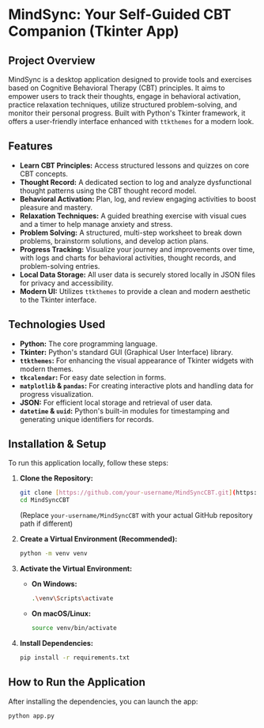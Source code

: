 # MindSync: Your Self-Guided CBT Companion (Tkinter App)

## Project Overview

MindSync is a desktop application designed to provide tools and exercises based on Cognitive Behavioral Therapy (CBT) principles. It aims to empower users to track their thoughts, engage in behavioral activation, practice relaxation techniques, utilize structured problem-solving, and monitor their personal progress. Built with Python's Tkinter framework, it offers a user-friendly interface enhanced with `ttkthemes` for a modern look.

## Features

* **Learn CBT Principles:** Access structured lessons and quizzes on core CBT concepts.
* **Thought Record:** A dedicated section to log and analyze dysfunctional thought patterns using the CBT thought record model.
* **Behavioral Activation:** Plan, log, and review engaging activities to boost pleasure and mastery.
* **Relaxation Techniques:** A guided breathing exercise with visual cues and a timer to help manage anxiety and stress.
* **Problem Solving:** A structured, multi-step worksheet to break down problems, brainstorm solutions, and develop action plans.
* **Progress Tracking:** Visualize your journey and improvements over time, with logs and charts for behavioral activities, thought records, and problem-solving entries.
* **Local Data Storage:** All user data is securely stored locally in JSON files for privacy and accessibility.
* **Modern UI:** Utilizes `ttkthemes` to provide a clean and modern aesthetic to the Tkinter interface.

## Technologies Used

* **Python:** The core programming language.
* **Tkinter:** Python's standard GUI (Graphical User Interface) library.
* **`ttkthemes`:** For enhancing the visual appearance of Tkinter widgets with modern themes.
* **`tkcalendar`:** For easy date selection in forms.
* **`matplotlib` & `pandas`:** For creating interactive plots and handling data for progress visualization.
* **JSON:** For efficient local storage and retrieval of user data.
* **`datetime` & `uuid`:** Python's built-in modules for timestamping and generating unique identifiers for records.

## Installation & Setup

To run this application locally, follow these steps:

1.  **Clone the Repository:**
    ```bash
    git clone [https://github.com/your-username/MindSyncCBT.git](https://github.com/your-username/MindSyncCBT.git)
    cd MindSyncCBT
    ```
    (Replace `your-username/MindSyncCBT` with your actual GitHub repository path if different)

2.  **Create a Virtual Environment (Recommended):**
    ```bash
    python -m venv venv
    ```

3.  **Activate the Virtual Environment:**
    * **On Windows:**
        ```bash
        .\venv\Scripts\activate
        ```
    * **On macOS/Linux:**
        ```bash
        source venv/bin/activate
        ```

4.  **Install Dependencies:**
    ```bash
    pip install -r requirements.txt
    ```

## How to Run the Application

After installing the dependencies, you can launch the app:

```bash
python app.py
